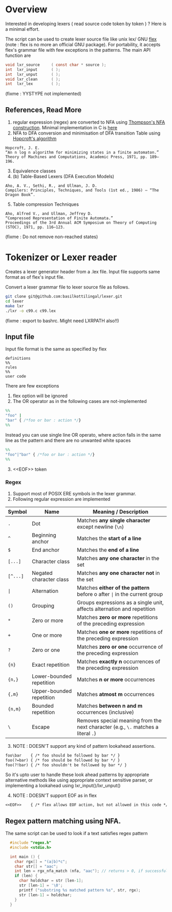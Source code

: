 # Overview
 
  Interested in developing lexers ( read source code token by token ) ?
  Here is a minimal effort.

  The script can be used to create lexer source file like unix lex/
  GNU [flex](https://github.com/westes/flex) (note : flex is no more
  an official GNU package). For portability, it accepts flex's grammar
  file with few exceptions in the patterns.
  The main API function are

```c
void lxr_source     ( const char * source );
int  lxr_input      ( );
int  lxr_unput      ( );
void lxr_clean      ( );
int  lxr_lex        ( );
```

  (fixme : YYSTYPE not implemented)

## References, Read More
  1. regular expression (regex) are converted to NFA using [Thompson's NFA 
construction](https://dl.acm.org/doi/abs/10.1145/363347.363387). Minimal
implementation in C is [here](https://swtch.com/~rsc/regexp/regexp1.html)
  2. NFA to DFA conversion and minimisation of DFA transition Table using [Hopcroft's
algorithm](https://www.sciencedirect.com/science/article/abs/pii/B9780124177505500221)
```
Hopcroft, J. E.
“An n log n algorithm for minimizing states in a finite automaton.”
Theory of Machines and Computations, Academic Press, 1971, pp. 189–196.
```
  3. Equivalence classes
  4. (b) Table-Based Lexers (DFA Execution Models)
```
Aho, A. V., Sethi, R., and Ullman, J. D.
Compilers: Principles, Techniques, and Tools (1st ed., 1986) — “The Dragon Book”.
```
  5. Table compression Techniques
```
Aho, Alfred V., and Ullman, Jeffrey D.
“Compressed Representation of Finite Automata.”
Proceedings of the 3rd Annual ACM Symposium on Theory of Computing (STOC), 1971, pp. 116–123.
```

  (fixme : Do not remove non-reached states)

# Tokenizer or Lexer reader

  Creates a lexer generator header from a .lex file. Input file supports
  same format as of flex's input file.

  Convert a lexer grammar file to lexer source file as follows.

```bash
git clone git@github.com:basilkottilingal/lexer.git
cd lexer
make lxr
./lxr -o c99.c c99.lex
```

  (fixme : export to bashrc. Might need LXRPATH also!!)

## Input file
  Input file format is the same as specified by flex
```
definitions
%%
rules
%%
user code
```
  There are few exceptions
  1. flex option will be ignored
  2. The OR operator as in the following cases are not-implemented
```lex
%%
"foo" |
"bar" { /*foo or bar : action */}
%%
```
  Instead you can use single line OR operato, where action falls in the same
  line as the pattern and there are no unwanted white spaces
```lex
%%
"foo"|"bar" { /*foo or bar : action */}
%%
```
  3. <\<EOF\>> token

### Regex

  1. Support most of POSIX ERE symbols in the lexer grammar.
  2. Following regular expression are implemented

| Symbol   | Name         | Meaning / Description                                                   |
| -------- | ------------ | ----------------------------------------------------------------------- |
| `.`      | Dot  | Matches **any single character** except newline (`\n`)                          |
| `^`      | Beginning anchor | Matches the **start of a line**                                     |
| `$`      | End anchor   | Matches the **end of a line**                                           |
| `[...]`  | Character class  | Matches **any one character** in the set                            |
| `[^...]` | Negated character class  | Matches **any one character not** in the set                |
| `\|`     | Alternation  | Matches **either of the pattern** before o after `\|` in the current group |
| `()`     | Grouping     | Groups expressions as a single unit, affects alternation and repetition |
| `*`      | Zero or more | Matches **zero or more** repetitions of the preceding expression        |
| `+`      | One or more  | Matches **one or more** repetitions of the preceding expression         |
| `?`      | Zero or one  | Matches **zero or one** occurrence of the preceding expression          |
| `{n}`    | Exact repetition | Matches **exactly n** occurrences of the preceding expression       |
| `{n,}`   | Lower-bounded repetition | Matches **n or more** occurrences                           | 
| `{,m}`   | Upper-bounded repetition | Matches **atmost m** occurrences                            | 
| `{n,m}`  | Bounded repetition   | Matches **between n and m** occurrences (inclusive)             |
| `\`      | Escape | Removes special meaning from the next character (e.g., `\.` matches a literal `.`) |

  3. NOTE : DOESN'T support any kind of pattern lookahead assertions.
```lex
foo\bar    { /* foo should be followed by bar */ }
foo(?=bar) { /* foo should be followed by bar */ } 
foo(?!bar) { /* foo shouldn't be followed by bar */ } 
```
  So it's upto user to handle these look ahead patterns by appropriate alternative methods
  like using appropriate context sensitive parser, or implementing a lookahead
  using lxr\_input()/lxr\_unput()

  4. NOTE : DOESN'T support EOF as in flex
```lex
<<EOF>>    { /* flex allows EOF action, but not allowed in this code */ }
```

## Regex pattern matching using NFA.

  The same script can be used to look if a text satisfies regex pattern
```c
  #include "regex.h"
  #include <stdio.h>

  int main () {
    char rgx[] = "(a|b)*c";
    char str[] = "aac";
    int len = rgx_nfa_match (nfa, "aac"); // returns > 0, if successful
    if (len) {
      char holdchar = str [len-1];
      str [len-1] = '\0';
      printf ("substring %s matched pattern %s", str, rgx);
      str [len-1] = holdchar;
    }
  }
```
